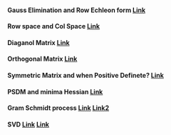 #### Gauss Elimination and Row Echleon form [Link](https://www.youtube.com/watch?v=eDb6iugi6Uk)
#### Row space and Col Space [Link](https://www.youtube.com/watch?v=DNc-hMtDc-I)
#### Diaganol Matrix [Link](https://byjus.com/maths/diagonal-matrix/)
#### Orthogonal Matrix [Link](https://medium.com/jun-devpblog/linear-algebra-9-properties-of-orthogonal-matrices-840b1d28ac20)
#### Symmetric Matrix and when Positive Definete? [Link](https://ocw.mit.edu/courses/mathematics/18-06sc-linear-algebra-fall-2011/positive-definite-matrices-and-applications/symmetric-matrices-and-positive-definiteness/MIT18_06SCF11_Ses3.1sum.pdf)
#### PSDM and minima Hessian [Link](https://ocw.mit.edu/courses/mathematics/18-06sc-linear-algebra-fall-2011/positive-definite-matrices-and-applications/positive-definite-matrices-and-minima/MIT18_06SCF11_Ses3.3sum.pdf)
#### Gram Schmidt process [Link](https://www.youtube.com/watch?v=Aslf3KGq2UE) [Link2](https://www.youtube.com/watch?v=0MtwqhIwdrI)
#### SVD [Link](https://www.youtube.com/watch?v=Nx0lRBaXoz4) [Link](https://gregorygundersen.com/blog/2018/12/20/svd-proof/#1-gram-matrices-as-positive-semi-definite)
